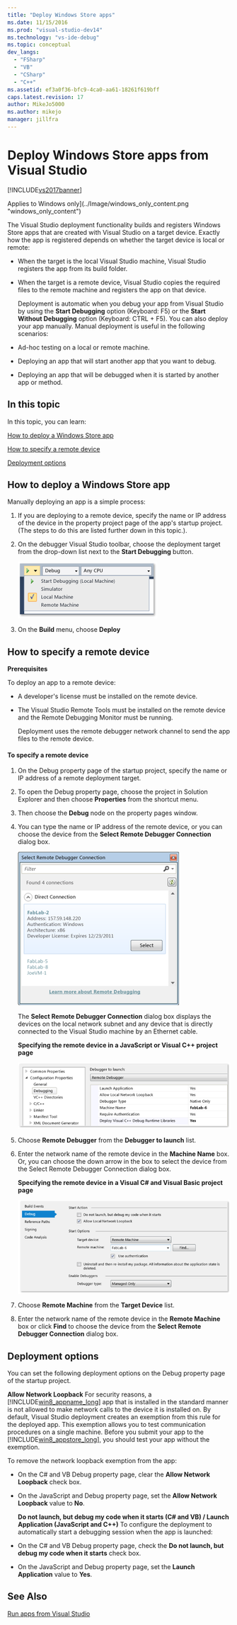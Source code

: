```yaml
---
title: "Deploy Windows Store apps"
ms.date: 11/15/2016
ms.prod: "visual-studio-dev14"
ms.technology: "vs-ide-debug"
ms.topic: conceptual
dev_langs:
  - "FSharp"
  - "VB"
  - "CSharp"
  - "C++"
ms.assetid: ef3a0f36-bfc9-4ca0-aa61-18261f619bff
caps.latest.revision: 17
author: MikeJo5000
ms.author: mikejo
manager: jillfra
---
```

# Deploy Windows Store apps from Visual Studio
[!INCLUDE[vs2017banner](../includes/vs2017banner.md)]

Applies to Windows only](../Image/windows_only_content.png "windows_only_content")

 The Visual Studio deployment functionality builds and registers Windows Store apps that are created with Visual Studio on a target device. Exactly how the app is registered depends on whether the target device is local or remote:

- When the target is the local Visual Studio machine, Visual Studio registers the app from its build folder.

- When the target is a remote device, Visual Studio copies the required files to the remote machine and registers the app on that device.

  Deployment is automatic when you debug your app from Visual Studio by using the **Start Debugging** option (Keyboard: F5) or the **Start Without Debugging** option (Keyboard: CTRL + F5). You can also deploy your app manually. Manual deployment is useful in the following scenarios:

- Ad-hoc testing on a local or remote machine.

- Deploying an app that will start another app that you want to debug.

- Deploying an app that will be debugged when it is started by another app or method.

##  <a name="BKMK_In_this_topic"></a> In this topic
 In this topic, you can learn:

 [How to deploy a Windows Store app](#BKMK_How_to_deploy_a_Windows_Store_app)

 [How to specify a remote device](#BKMK_How_to_specify_a_remote_device)

 [Deployment options](#BKMK_Deployment_options)

##  <a name="BKMK_How_to_deploy_a_Windows_Store_app"></a> How to deploy a Windows Store app
 Manually deploying an app is a simple process:

1. If you are deploying to a remote device, specify the name or IP address of the device in the property project page of the app's startup project. (The steps to do this are listed further down in this topic.).

2. On the debugger Visual Studio toolbar, choose the deployment target from the drop-down list next to the **Start Debugging** button.

     ![Run on Local Machine](../debugger/media/vsrun-f5-local.png "VSRUN_F5_Local")

3. On the **Build** menu, choose **Deploy**

##  <a name="BKMK_How_to_specify_a_remote_device"></a> How to specify a remote device
 **Prerequisites**

 To deploy an app to a remote device:

-   A developer's license must be installed on the remote device.

-   The Visual Studio Remote Tools must be installed on the remote device and the Remote Debugging Monitor must be running.

     Deployment uses the remote debugger network channel to send the app files to the remote device.

#### To specify a remote device

1. On the Debug property page of the startup project, specify the name or IP address of a remote deployment target.

2. To open the Debug property page, choose the project in Solution Explorer and then choose **Properties** from the shortcut menu.

3. Then choose the **Debug** node on the property pages window.

4. You can type the name or IP address of the remote device, or you can choose the device from the **Select Remote Debugger Connection** dialog box.

    ![Select Remote Debugger Connection dialog box](../debugger/media/vsrun-selectremotedebuggerdlg.png "VSRUN_SelectRemoteDebuggerDlg")

    The **Select Remote Debugger Connection** dialog box displays the devices on the local network subnet and any device that is directly connected to the Visual Studio machine by an Ethernet cable.

   **Specifying the remote device in a JavaScript or Visual C++ project page**

   ![C&#43;&#43; project properties for remote debugging](../debugger/media/vsrun-cpp-projprop-remote.png "VSRUN_CPP_ProjProp_Remote")

5. Choose **Remote Debugger** from the **Debugger to launch** list.

6. Enter the network name of the remote device in the **Machine Name** box. Or, you can choose the down arrow in the box to select the device from the Select Remote Debugger Connection dialog box.

   **Specifying the remote device in a Visual C# and Visual Basic project page**

   ![Managed project properties for remote debugging](../debugger/media/vsrun-managed-projprop-remote.png "VSRUN_Managed_ProjProp_Remote")

7. Choose **Remote Machine** from the **Target Device** list.

8. Enter the network name of the remote device in the **Remote Machine** box or click **Find** to choose the device from the **Select Remote Debugger Connection** dialog box.

##  <a name="BKMK_Deployment_options"></a> Deployment options
 You can set the following deployment options on the Debug property page of the startup project.

 **Allow Network Loopback**
 For security reasons, a [!INCLUDE[win8_appname_long](../includes/win8-appname-long-md.md)] app that is installed in the standard manner is not allowed to make network calls to the device it is installed on. By default, Visual Studio deployment creates an exemption from this rule for the deployed app. This exemption allows you to test communication procedures on a single machine. Before you submit your app to the [!INCLUDE[win8_appstore_long](../includes/win8-appstore-long-md.md)], you should test your app without the exemption.

 To remove the network loopback exemption from the app:

- On the C# and VB Debug property page, clear the **Allow Network Loopback** check box.

- On the JavaScript and Debug property page, set the **Allow Network Loopback** value to **No**.

  **Do not launch, but debug my code when it starts (C# and VB) / Launch Application (JavaScript and C++)**
  To configure the deployment to automatically start a debugging session when the app is launched:

- On the C# and VB Debug property page, check the **Do not launch, but debug my code when it starts** check box.

- On the JavaScript and Debug property page, set the **Launch Application** value to **Yes**.

## See Also
 [Run apps from Visual Studio](../debugger/run-store-apps-from-visual-studio.md)
